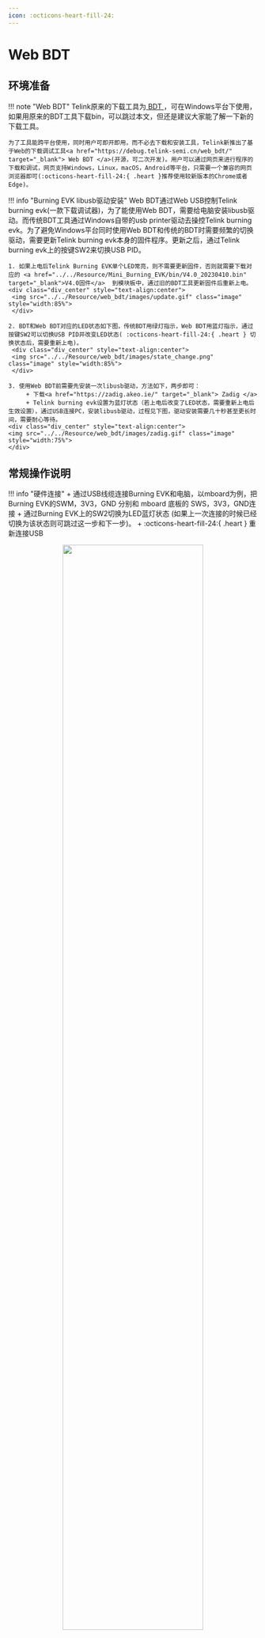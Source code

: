 ```yaml
---
icon: :octicons-heart-fill-24: 
---
```


# Web BDT


## 环境准备

!!! note "Web BDT"
    Telink原来的下载工具为<a href="http://wiki.telink-semi.cn/wiki/IDE-and-Tools/Burning-and-Debugging-Tools-for-all-Series/"  target="_blank"> BDT </a>，可在Windows平台下使用，如果用原来的BDT工具下载bin，可以跳过本文，但还是建议大家能了解一下新的下载工具。

    为了工具能跨平台使用，同时用户可即开即用，而不必去下载和安装工具，Telink新推出了基于Web的下载调试工具<a href="https://debug.telink-semi.cn/web_bdt/" target="_blank"> Web BDT </a>(开源，可二次开发)。用户可以通过网页来进行程序的下载和调试，网页支持Windows，Linux，macOS，Android等平台，只需要一个兼容的网页浏览器即可(:octicons-heart-fill-24:{ .heart }推荐使用较新版本的Chrome或者Edge)。
    
!!! info "Burning EVK libusb驱动安装"
    Web BDT通过Web USB控制Telink burning evk(一款下载调试器)，为了能使用Web BDT，需要给电脑安装libusb驱动。而传统BDT工具通过Windows自带的usb printer驱动去操控Telink burning evk。为了避免Windows平台同时使用Web BDT和传统的BDT时需要频繁的切换驱动，需要更新Telink burning evk本身的固件程序。更新之后，通过Telink burning evk上的按键SW2来切换USB PID。

    1. 如果上电后Telink Burning EVK单个LED常亮，则不需要更新固件，否则就需要下载对应的 <a href="../../Resource/Mini_Burning_EVK/bin/V4.0_20230410.bin" target="_blank">V4.0固件</a>  到模块板中，通过旧的BDT工具更新固件后重新上电。
    <div class="div_center" style="text-align:center"> 
     <img src="../../Resource/web_bdt/images/update.gif" class="image" style="width:85%">
     </div>

    2. BDT和Web BDT对应的LED状态如下图，传统BDT用绿灯指示，Web BDT用蓝灯指示，通过按键SW2可以切换USB PID并改变LED状态( :octicons-heart-fill-24:{ .heart } 切换状态后，需要重新上电)。
     <div class="div_center" style="text-align:center">  
     <img src="../../Resource/web_bdt/images/state_change.png" class="image" style="width:85%">
     </div>

    3. 使用Web BDT前需要先安装一次libusb驱动，方法如下，两步即可：
         + 下载<a href="https://zadig.akeo.ie/" target="_blank"> Zadig </a>
         + Telink burning evk设置为蓝灯状态（若上电后改变了LED状态，需要重新上电后生效设置），通过USB连接PC，安装libusb驱动，过程见下图，驱动安装需要几十秒甚至更长时间，需要耐心等待。
    <div class="div_center" style="text-align:center">
    <img src="../../Resource/web_bdt/images/zadig.gif" class="image" style="width:75%">
    </div>

## 常规操作说明

!!! info "硬件连接"
    + 通过USB线缆连接Burning EVK和电脑，以mboard为例，把Burning EVK的SWM，3V3，GND 分别和 mboard 底板的 SWS，3V3，GND连接
    + 通过Burning EVK上的SW2切换为LED蓝灯状态 (如果上一次连接的时候已经切换为该状态则可跳过这一步和下一步)。
    + :octicons-heart-fill-24:{ .heart } 重新连接USB
<div class="div_center" style="text-align:center">
    <img src="../../Resource/web_bdt/images/burning_evk_connect.jpg" class="image" style="width:75%">
    </div>

!!! info ":octicons-heart-fill-24:{ .heart } 打开<a href="https://debug.telink-semi.cn/web_bdt/" target="_blank"> Web BDT </a>"
    点击"install"可将网页以原生应用的方式安装在电脑/手机上，并自动添加桌面快捷方式，用户也可将应用固定任务栏处。
    同时采用离线存储和后台同步技术，网页可在没有网络的条件下使用(从服务器上下载程序功能除外)。
    <div class="div_center" style="text-align:center">
    <img src="../../Resource/web_bdt/images/webbdt1.png" class="image" style="width:75%">
    </div>

!!! info "下载本地bin文件"
    1. 选择主芯片型号或开源板子型号
    2. 点击connect，在弹出的对话框中选择"Telink Web Debugger"， 点击"连接"
    3. 点击File Import，选择本地bin文件（在此之前可以点击"SWS"测试调试接口连接是否正常)
    4. 点击Download（之后可以重新上电复位，也可以点击"Reset")
   
    <div class="div_center" style="text-align:center">
    <img src="../../Resource/web_bdt/images/webbdt2.jpg" class="image" style="width:75%">
    </div>  

    <div class="div_center" style="text-align:center">
    <img src="../../Resource/web_bdt/images/webbdt3.jpg" class="image" style="width:75%">
    </div>

!!! info "下载网络bin文件"
    以 mboard模块板对应的ZigBee coordinator固件为例子

       1. 选择板子型号为mboard，点击connect
       2. 选择Multi Addr Download标签
       3. 选择右边一列的服务器上的bin文件，这里选择 zigbee_coordinator
       4. 点击"MultiDownload" (之后重新上电，或者点击"Rest")

    <div class="div_center" style="text-align:center">
    <img src="../../Resource/web_bdt/images/webbdt4.jpg" class="image" style="width:75%">
    </div>


!!! warning "异常处理"
    如果下载程序出现异常，可尝试刷新页面并重新连接设备后点击 "SWS"，若返回OK则接着点击 "Activate"等待返回OK后可进行正常下载，若返回fail则检查硬件连接。

## 高级操作说明

!!! note "下载详细pdf使用手册"
    在手册里有详细的看变量，调试程序，以及有代码休眠情况下难以连接SWS调试接口的解决办法。
    <a href="../../Resource/web_bdt/README.html" target="_blank"> Web BDT详细文档 </a>

